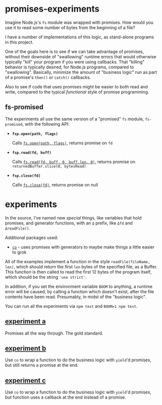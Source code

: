 promises-experiments
================================================================================

Imagine Node.js's `fs` module was wrapped with promises.  How would you use it
to read some number of bytes from the beginning of a file?

I have a number of implementations of this logic, as stand-alone programs
in this project.

One of the goals here is to see if we can take advantage of promises, without
their downside of "swallowing" runtime errors that would otherwise typically
"kill" your program if you were using callbacks.  That "killing" behavior is
typically desired, for Node.js programs, compared to "swallowing". Basically,
minimize the amount of "business logic" run as part of a promise's `then()` or
`catch()` callbacks.

Also to see if code that uses promises might be easier to both read and write,
compared to the typical *functional* style of promise programming.


fs-promised
--------------------------------------------------------------------------------

The experiments all use the same version of a "promised" `fs` module,
`fs-promised`, with the following API:

* **`fsp.open(path, flags)`**

  Calls [`fs.open(path, flags)`][fs.open], returns promise on `fd`

* **`fsp.read(fd, buff)`**

  Calls [`fs.read(fd, buff, 0, buff.len, 0)`][fs.read], returns promise on
  `returnedBuffer.slice(0, bytesRead)`

* **`fsp.close(fd)`**

  Calls [`fs.close(fd)`][fs.close], returns promise on null

[fs.open]: https://nodejs.org/dist/latest-v4.x/docs/api/fs.html#fs_fs_open_path_flags_mode_callback
[fs.read]: https://nodejs.org/dist/latest-v4.x/docs/api/fs.html#fs_fs_read_fd_buffer_offset_length_position_callback
[fs.close]: https://nodejs.org/dist/latest-v4.x/docs/api/fs.html#fs_fs_close_fd_callback


experiments
================================================================================

In the source, I've named new *special* things, like variables that hold
promises, and generator functions, with an `Δ` prefix, like `Δfd` and
`ΔreadFile()`.

Additional packages used:

* [`co`](https://www.npmjs.com/package/co) - uses promises with generators
  to maybe make things a little easier to grok

All of the examples implement a function in the style `readFile(fileName, len)`,
which should return the first `len` bytes of the specified file, as a Buffer.
This function is then called to read the first 12 bytes of the program itself,
which should be the string `'use strict'`.

In addition, if you set the environment variable `BOOM` to anything, a runtime
error will be caused, by calling a function which doesn't exist, after the
file contents have been read.  Presumably, in midst of the "business logic".

You can run all the experiments via `npm test` and `BOOM=1 npm test`.


[experiment a](a.js)
--------------------------------------------------------------------------------

Promises all the way through.  The gold standard.


[experiment b](b.js)
--------------------------------------------------------------------------------

Use `co` to wrap a function to do the business logic with `yield`'d promises,
but still returns a promise at the end.


[experiment c](c.js)
--------------------------------------------------------------------------------

Use `co` to wrap a function to do the business logic with `yield`'d promises,
but function uses a callback at the end instead of a promise.
